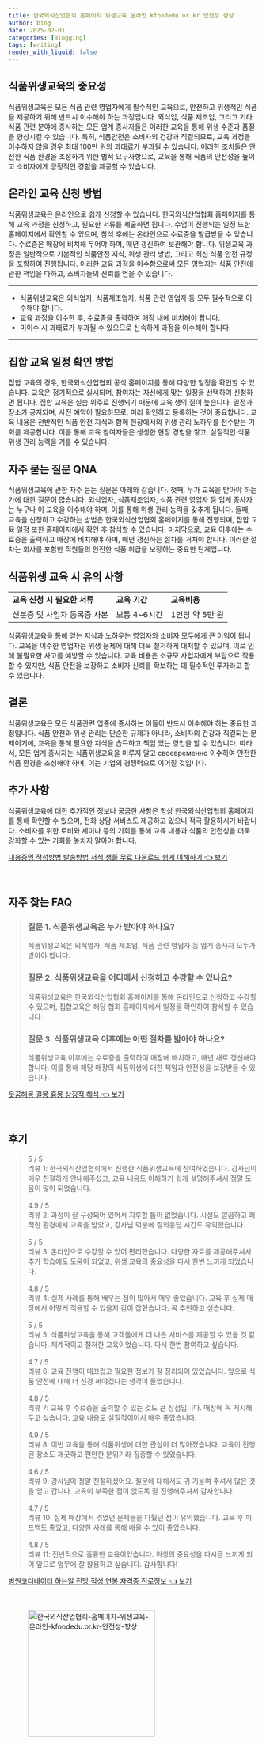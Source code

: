 ```yaml
---
title: 한국외식산업협회 홈페이지 위생교육 온라인 kfoodedu.or.kr 안전성 향상
author: bing
date: 2025-02-01
categories: [Blogging]
tags: [writing]
render_with_liquid: false
---
```



<h2 id='식품위생교육의 중요성'>식품위생교육의 중요성</h2>

<p>식품위생교육은 모든 식품 관련 영업자에게 필수적인 교육으로, 안전하고 위생적인 식품을 제공하기 위해 반드시 이수해야 하는 과정입니다. 외식업, 식품 제조업, 그리고 기타 식품 관련 분야에 종사하는 모든 업계 종사자들은 이러한 교육을 통해 위생 수준과 품질을 향상시킬 수 있습니다. 특히, 식품안전은 소비자의 건강과 직결되므로, 교육 과정을 이수하지 않을 경우 최대 100만 원의 과태료가 부과될 수 있습니다. 이러한 조치들은 안전한 식품 환경을 조성하기 위한 법적 요구사항으로, 교육을 통해 식품의 안전성을 높이고 소비자에게 긍정적인 경험을 제공할 수 있습니다.</p>

<h2 id='온라인 교육 신청 방법'>온라인 교육 신청 방법</h2>

<p>식품위생교육은 온라인으로 쉽게 신청할 수 있습니다. 한국외식산업협회 홈페이지를 통해 교육 과정을 신청하고, 필요한 서류를 제출하면 됩니다. 수업이 진행되는 일정 또한 홈페이지에서 확인할 수 있으며, 참석 후에는 온라인으로 수료증을 발급받을 수 있습니다. 수료증은 매장에 비치해 두어야 하며, 매년 갱신하여 보관해야 합니다. 위생교육 과정은 일반적으로 기본적인 식품안전 지식, 위생 관리 방법, 그리고 최신 식품 안전 규정을 포함하여 진행됩니다. 이러한 교육 과정을 이수함으로써 모든 영업자는 식품 안전에 관한 책임을 다하고, 소비자들의 신뢰를 얻을 수 있습니다.</p>

<hr />

<ul>
    <li>식품위생교육은 외식업자, 식품제조업자, 식품 관련 영업자 등 모두 필수적으로 이수해야 합니다.</li>
    <li>교육 과정을 이수한 후, 수료증을 출력하여 매장 내에 비치해야 합니다.</li>
    <li>미이수 시 과태료가 부과될 수 있으므로 신속하게 과정을 이수해야 합니다.</li>
</ul>

<hr />

<h2 id='집합 교육 일정 확인 방법'>집합 교육 일정 확인 방법</h2>

<p>집합 교육의 경우, 한국외식산업협회 공식 홈페이지를 통해 다양한 일정을 확인할 수 있습니다. 교육은 정기적으로 실시되며, 참여자는 자신에게 맞는 일정을 선택하여 신청하면 됩니다. 집합 교육은 실습 위주로 진행되기 때문에 교육 생의 질이 높습니다. 일정과 장소가 공지되며, 사전 예약이 필요하므로, 미리 확인하고 등록하는 것이 중요합니다. 교육 내용은 전반적인 식품 안전 지식과 함께 현장에서의 위생 관리 노하우를 전수받는 기회를 제공합니다. 이를 통해 교육 참여자들은 생생한 현장 경험을 쌓고, 실질적인 식품 위생 관리 능력을 기를 수 있습니다.</p>

<h2 id='자주 묻는 질문 QNA'>자주 묻는 질문 QNA</h2>

<p>식품위생교육에 관한 자주 묻는 질문은 아래와 같습니다. 첫째, 누가 교육을 받아야 하는가에 대한 질문이 많습니다. 외식업자, 식품제조업자, 식품 관련 영업자 등 업계 종사자는 누구나 이 교육을 이수해야 하며, 이를 통해 위생 관리 능력을 갖추게 됩니다. 둘째, 교육을 신청하고 수강하는 방법은 한국외식산업협회 홈페이지를 통해 진행되며, 집합 교육 일정 또한 홈페이지에서 확인 후 참석할 수 있습니다. 마지막으로, 교육 이후에는 수료증을 출력하고 매장에 비치해야 하며, 매년 갱신하는 절차를 거쳐야 합니다. 이러한 절차는 회사를 포함한 직원들의 안전한 식품 취급을 보장하는 중요한 단계입니다.</p>

<h2 id='식품위생 교육 시 유의 사항'>식품위생 교육 시 유의 사항</h2>

<table>
    <tr>
        <td><b>교육 신청 시 필요한 서류</b></td>
        <td><b>교육 기간</b></td>
        <td><b>교육비용</b></td>
    </tr>
    <tr>
        <td>신분증 및 사업자 등록증 사본</td>
        <td>보통 4~6시간</td>
        <td>1인당 약 5만 원</td>
    </tr>
</table>

<p>식품위생교육을 통해 얻는 지식과 노하우는 영업자와 소비자 모두에게 큰 이익이 됩니다. 교육을 이수한 영업자는 위생 문제에 대해 더욱 철저하게 대처할 수 있으며, 이로 인해 불필요한 사고를 예방할 수 있습니다. 교육 비용은 소규모 사업자에게 부담으로 작용할 수 있지만, 식품 안전을 보장하고 소비자 신뢰를 확보하는 데 필수적인 투자라고 할 수 있습니다.</p>

<h2 id='결론'>결론</h2>

<p>식품위생교육은 모든 식품관련 업종에 종사하는 이들이 반드시 이수해야 하는 중요한 과정입니다. 식품 안전과 위생 관리는 단순한 규제가 아니라, 소비자의 건강과 직결되는 문제이기에, 교육을 통해 필요한 지식을 습득하고 책임 있는 영업을 할 수 있습니다. 따라서, 모든 업계 종사자는 식품위생교육을 미루지 말고 своевременно 이수하여 안전한 식품 환경을 조성해야 하며, 이는 기업의 경쟁력으로 이어질 것입니다.</p>

<h2 id='추가 사항'>추가 사항</h2>

<p>식품위생교육에 대한 추가적인 정보나 궁금한 사항은 항상 한국외식산업협회 홈페이지를 통해 확인할 수 있으며, 전화 상담 서비스도 제공하고 있으니 적극 활용하시기 바랍니다. 소비자를 위한 로비와 세미나 등의 기회를 통해 교육 내용과 식품의 안전성을 더욱 강화할 수 있는 기회를 놓치지 말아야 합니다.</p>


<p><a class="click-button" title="내용증명 작성방법 발송방법 서식 샘플 무료 다운로드 쉽게 이해하기" href="https://blackassets.github.io/posts/%EB%82%B4%EC%9A%A9%EC%A6%9D%EB%AA%85-%EC%9E%91%EC%84%B1%EB%B0%A9%EB%B2%95-%EB%B0%9C%EC%86%A1%EB%B0%A9%EB%B2%95-%EC%84%9C%EC%8B%9D-%EC%83%98%ED%94%8C-%EB%AC%B4%EB%A3%8C-%EB%8B%A4%EC%9A%B4%EB%A1%9C%EB%93%9C-%EC%89%BD%EA%B2%8C-%EC%9D%B4%ED%95%B4%ED%95%98%EA%B8%B0/" rel="dofollow">내용증명 작성방법 발송방법 서식 샘플 무료 다운로드 쉽게 이해하기 👈 보기</a></p><br>
<h2 id='자주_찾는_FAQ'>자주 찾는 FAQ</h2>
<div itemscope="" itemtype="https://schema.org/FAQPage"> 
<blockquote> 
<div itemscope="" itemprop="mainEntity" itemtype="https://schema.org/Question"> 
<h3 itemprop="name">질문 1. 식품위생교육은 누가 받아야 하나요?</h3> 
<div itemscope="" itemprop="acceptedAnswer" itemtype="https://schema.org/Answer"> 
<span itemprop="text"> 
<p>식품위생교육은 외식업자, 식품 제조업, 식품 관련 영업자 등 업계 종사자 모두가 받아야 합니다.</p> 
</span> 
</div> 
</div> 
<div itemscope="" itemprop="mainEntity" itemtype="https://schema.org/Question"> 
<h3 itemprop="name">질문 2. 식품위생교육을 어디에서 신청하고 수강할 수 있나요?</h3> 
<div itemscope="" itemprop="acceptedAnswer" itemtype="https://schema.org/Answer"> 
<span itemprop="text"> 
<p>식품위생교육은 한국외식산업협회 홈페이지를 통해 온라인으로 신청하고 수강할 수 있으며, 집합교육은 해당 협회 홈페이지에서 일정을 확인하여 참석할 수 있습니다.</p> 
</span> 
</div> 
</div> 
<div itemscope="" itemprop="mainEntity" itemtype="https://schema.org/Question"> 
<h3 itemprop="name">질문 3. 식품위생교육 이후에는 어떤 절차를 밟아야 하나요?</h3> 
<div itemscope="" itemprop="acceptedAnswer" itemtype="https://schema.org/Answer"> 
<span itemprop="text"> 
<p>식품위생교육 이후에는 수료증을 출력하여 매장에 배치하고, 매년 새로 갱신해야 합니다. 이를 통해 해당 매장의 식품위생에 대한 책임과 안전성을 보장받을 수 있습니다.</p> 
</span> 
</div> 
</div> 
</blockquote> 
</div>
<p><a class="click-button" title="옷꿈해몽 길몽 흉몽 상징적 해석" href="https://blackassets.github.io/posts/%EC%98%B7%EA%BF%88%ED%95%B4%EB%AA%BD-%EA%B8%B8%EB%AA%BD-%ED%9D%89%EB%AA%BD-%EC%83%81%EC%A7%95%EC%A0%81-%ED%95%B4%EC%84%9D/" rel="dofollow">옷꿈해몽 길몽 흉몽 상징적 해석 👈 보기</a></p><br>
<h2 id='후기'>후기</h2>
<div itemscope itemtype="https://schema.org/Product">
  <blockquote>
  <div itemprop="review" itemscope itemtype="https://schema.org/Review">
      <div itemprop="reviewRating" itemscope itemtype="https://schema.org/Rating"> <span itemprop="ratingValue">5</span> / <span itemprop="bestRating">5</span> </div>
      <span itemprop="reviewBody">리뷰 1: 한국외식산업협회에서 진행한 식품위생교육에 참여하였습니다. 강사님이 매우 친절하게 안내해주셨고, 교육 내용도 이해하기 쉽게 설명해주셔서 정말 도움이 많이 되었습니다.</span>
  </div>
  <br>
  <div itemprop="review" itemscope itemtype="https://schema.org/Review">
      <div itemprop="reviewRating" itemscope itemtype="https://schema.org/Rating"> <span itemprop="ratingValue">4.9</span> / <span itemprop="bestRating">5</span> </div>
      <span itemprop="reviewBody">리뷰 2: 과정이 잘 구성되어 있어서 지루할 틈이 없었습니다. 시설도 깔끔하고 쾌적한 환경에서 교육을 받았고, 강사님 덕분에 질의응답 시간도 유익했습니다.</span>
  </div>
  <br>
  <div itemprop="review" itemscope itemtype="https://schema.org/Review">
      <div itemprop="reviewRating" itemscope itemtype="https://schema.org/Rating"> <span itemprop="ratingValue">5</span> / <span itemprop="bestRating">5</span> </div>
      <span itemprop="reviewBody">리뷰 3: 온라인으로 수강할 수 있어 편리했습니다. 다양한 자료를 제공해주셔서 추가 학습에도 도움이 되었고, 위생 교육의 중요성을 다시 한번 느끼게 되었습니다.</span>
  </div>
  <br>
  <div itemprop="review" itemscope itemtype="https://schema.org/Review">
      <div itemprop="reviewRating" itemscope itemtype="https://schema.org/Rating"> <span itemprop="ratingValue">4.8</span> / <span itemprop="bestRating">5</span> </div>
      <span itemprop="reviewBody">리뷰 4: 실제 사례를 통해 배우는 점이 많아서 매우 좋았습니다. 교육 후 실제 매장에서 어떻게 적용할 수 있을지 감이 잡혔습니다. 꼭 추천하고 싶습니다.</span>
  </div>
  <br>
  <div itemprop="review" itemscope itemtype="https://schema.org/Review">
      <div itemprop="reviewRating" itemscope itemtype="https://schema.org/Rating"> <span itemprop="ratingValue">5</span> / <span itemprop="bestRating">5</span> </div>
      <span itemprop="reviewBody">리뷰 5: 식품위생교육을 통해 고객들에게 더 나은 서비스를 제공할 수 있을 것 같습니다. 체계적이고 철저한 교육이었습니다. 다시 한번 참여하고 싶습니다.</span>
  </div>
  <br>
  <div itemprop="review" itemscope itemtype="https://schema.org/Review">
      <div itemprop="reviewRating" itemscope itemtype="https://schema.org/Rating"> <span itemprop="ratingValue">4.7</span> / <span itemprop="bestRating">5</span> </div>
      <span itemprop="reviewBody">리뷰 6: 교육 진행이 매끄럽고 필요한 정보가 잘 정리되어 있었습니다. 앞으로 식품 안전에 대해 더 신경 써야겠다는 생각이 들었습니다.</span>
  </div>
  <br>
  <div itemprop="review" itemscope itemtype="https://schema.org/Review">
      <div itemprop="reviewRating" itemscope itemtype="https://schema.org/Rating"> <span itemprop="ratingValue">4.8</span> / <span itemprop="bestRating">5</span> </div>
      <span itemprop="reviewBody">리뷰 7: 교육 후 수료증을 출력할 수 있는 것도 큰 장점입니다. 매장에 꼭 게시해두고 싶습니다. 교육 내용도 실질적이어서 매우 좋았습니다.</span>
  </div>
  <br>
  <div itemprop="review" itemscope itemtype="https://schema.org/Review">
      <div itemprop="reviewRating" itemscope itemtype="https://schema.org/Rating"> <span itemprop="ratingValue">4.9</span> / <span itemprop="bestRating">5</span> </div>
      <span itemprop="reviewBody">리뷰 8: 이번 교육을 통해 식품위생에 대한 관심이 더 많아졌습니다. 교육이 진행된 장소도 깨끗하고 편안한 분위기라 집중할 수 있었습니다.</span>
  </div>
  <br>
  <div itemprop="review" itemscope itemtype="https://schema.org/Review">
      <div itemprop="reviewRating" itemscope itemtype="https://schema.org/Rating"> <span itemprop="ratingValue">4.6</span> / <span itemprop="bestRating">5</span> </div>
      <span itemprop="reviewBody">리뷰 9: 강사님이 정말 친절하셨어요. 질문에 대해서도 귀 기울여 주셔서 많은 것을 얻고 갑니다. 교육이 부족한 점이 없도록 잘 진행해주셔서 감사합니다.</span>
  </div>
  <br>
  <div itemprop="review" itemscope itemtype="https://schema.org/Review">
      <div itemprop="reviewRating" itemscope itemtype="https://schema.org/Rating"> <span itemprop="ratingValue">4.7</span> / <span itemprop="bestRating">5</span> </div>
      <span itemprop="reviewBody">리뷰 10: 실제 매장에서 겪었던 문제들을 다뤘던 점이 유익했습니다. 교육 후 피드백도 좋았고, 다양한 사례를 통해 배울 수 있어 좋았습니다.</span>
  </div>
  <br>
  <div itemprop="review" itemscope itemtype="https://schema.org/Review">
      <div itemprop="reviewRating" itemscope itemtype="https://schema.org/Rating"> <span itemprop="ratingValue">4.8</span> / <span itemprop="bestRating">5</span> </div>
      <span itemprop="reviewBody">리뷰 11: 전반적으로 훌륭한 교육이었습니다. 위생의 중요성을 다시금 느끼게 되어 앞으로 업무에 잘 활용하고 싶습니다. 감사합니다!</span>
  </div>
  </blockquote>
</div>
<p><a class="click-button" title="병원코디네이터 하는일 전망 적성 연봉 자격증 진로정보" href="https://blackassets.github.io/posts/%EB%B3%91%EC%9B%90%EC%BD%94%EB%94%94%EB%84%A4%EC%9D%B4%ED%84%B0-%ED%95%98%EB%8A%94%EC%9D%BC-%EC%A0%84%EB%A7%9D-%EC%A0%81%EC%84%B1-%EC%97%B0%EB%B4%89-%EC%9E%90%EA%B2%A9%EC%A6%9D-%EC%A7%84%EB%A1%9C%EC%A0%95%EB%B3%B4/" rel="dofollow">병원코디네이터 하는일 전망 적성 연봉 자격증 진로정보 👈 보기</a></p><br>
<figure class="image"><img src="https://blackassets.github.io/assets/img/thumbnail/한국외식산업협회-홈페이지-위생교육-온라인-kfoodedu.or.kr-안전성-향상.webp" alt="한국외식산업협회-홈페이지-위생교육-온라인-kfoodedu.or.kr-안전성-향상" width="256" height="256"></figure>